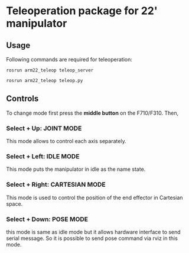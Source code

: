 # Teleoperation package for 22' manipulator

## Usage

Following commands are required for teleoperation:

```rosrun arm22_teleop teleop_server```

```rosrun arm22_teleop teleop.py```


## Controls
To change mode first press the **middle button** on the F710/F310. Then, 
### Select + Up:    JOINT MODE
This mode allows to control each axis separately.

### Select + Left:  IDLE MODE
This mode puts the manipulator in idle as the name state.

### Select + Right: CARTESIAN MODE
This mode is used to control the position of the end effector in Cartesian space.

### Select + Down:  POSE MODE
this mode is same as idle mode but it allows hardware interface to send serial message. So it is possible to send pose command via rviz in this mode.
